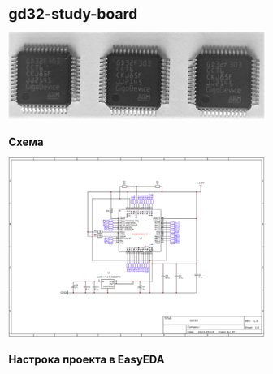 # gd32-study-board 

![Image](./documentation/img/img-0.jpg)

## Схема
![Image](./documentation/img/img-1.png)

## Настрока проекта в EasyEDA 

